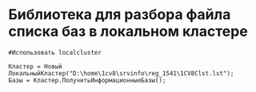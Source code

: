 # Библиотека для разбора файла списка баз в локальном кластере

```bsl
#Использовать localcluster

Кластер = Новый ЛокальныйКластер("D:\home\1cv8\srvinfo\reg_1541\1CV8Clst.lst");
Базы = Кластер.ПолучитьИнформационныеБазы();
```
